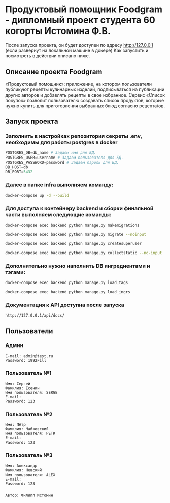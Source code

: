 
# Продуктовый помощник Foodgram - дипломный проект студента 60 когорты Истомина Ф.В.

После запуска проекта, он будет доступен по адресу http://127.0.0.1 (если развернут на локальной машине в докере)
Как запустить и посмотреть в действии описано ниже.

## Описание проекта Foodgram

«Продуктовый помощник»: приложение, на котором пользователи публикуют рецепты кулинарных изделий, подписываться на публикации других авторов и добавлять рецепты в свое избранное.
Сервис «Список покупок» позволит пользователю создавать список продуктов, которые нужно купить для приготовления выбранных блюд согласно рецепта/ов.

## Запуск проекта
### Заполнить в настройках репозитория секреты .env, необходимы для работы postgres в docker

```python
POSTGRES_DB=db_name # Задаем имя для БД.
POSTGRES_USER=username # Задаем пользователя для БД.
POSTGRES_PASSWORD=password # Задаем пароль для БД.
DB_HOST=db
DB_PORT=5432
```

### Далее в папке infra выполняем команду:

```bash
docker-compose up -d --build
```


### Для доступа к контейнеру backend и сборки финальной части выполняем следующие команды:

```bash
docker-compose exec backend python manage.py makemigrations
```

```bash
docker-compose exec backend python manage.py migrate --noinput
```

```bash
docker-compose exec backend python manage.py createsuperuser
```

```bash
docker-compose exec backend python manage.py collectstatic --no-input
```

### Дополнительно нужно наполнить DB ингредиентами и тэгами:

```bash
docker-compose exec backend python manage.py load_tags
```

```bash
docker-compose exec backend python manage.py load_ingrs
```

### Документация к API доступна после запуска

```url
http://127.0.0.1/api/docs/
```
## Пользователи
### Админ
```
E-mail: admin@test.ru
Password: 1992Fill
```
### Пользователь №1
```
Имя: Сергей
Фамилия: Есенин
Имя пользователя: SERGE
E-mail: 
Password: 123
```
### Пользователь №2
```
Имя: Пётр
Фамилия: Чайковский
Имя пользователя: PETR
E-mail: 
Password: 123
```
### Пользователь №3
```
Имя: Александр
Фамилия: Невский
Имя пользователя: ALEX
E-mail: 
Password: 123
```
###
```
Автор: Филипп Истомин
```
